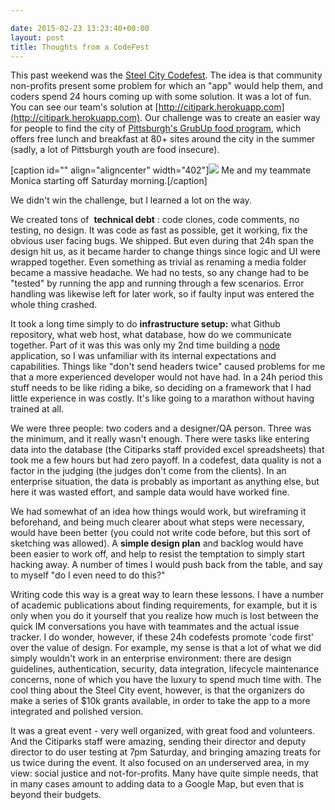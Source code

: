 ```yaml
---

date: 2015-02-23 13:23:40+00:00
layout: post
title: Thoughts from a CodeFest
---
```


This past weekend was the [Steel City Codefest](http://steelcitycodefest.org/). The idea is that community non-profits present some problem for which an "app" would help them, and coders spend 24 hours coming up with some solution. It was a lot of fun. You can see our team's solution at [http://citipark.herokuapp.com](http://citipark.herokuapp.com). Our challenge was to create an easier way for people to find the city of [Pittsburgh's GrubUp food program](http://pittsburghpa.gov/citiparks/summer-food-service), which offers free lunch and breakfast at 80+ sites around the city in the summer (sadly, a lot of Pittsburgh youth are food insecure).

[caption id="" align="aligncenter" width="402"]![](https://pbs.twimg.com/media/B-Z1ipnIIAAXvyo.jpg) Me and my teammate Monica starting off Saturday morning.[/caption]

We didn't win the challenge, but I learned a lot on the way.

We created tons of  **technical debt** : code clones, code comments, no testing, no design. It was code as fast as possible, get it working, fix the obvious user facing bugs. We shipped. But even during that 24h span the design hit us, as it became harder to change things since logic and UI were wrapped together. Even something as trivial as renaming a media folder became a massive headache. We had no tests, so any change had to be "tested" by running the app and running through a few scenarios. Error handling was likewise left for later work, so if faulty input was entered the whole thing crashed.

It took a long time simply to do **infrastructure setup:** what Github repository, what web host, what database, how do we communicate together. Part of it was this was only my 2nd time building a [node](http://nodejs.org/) application, so I was unfamiliar with its internal expectations and capabilities. Things like "don't send headers twice" caused problems for me that a more experienced developer would not have had. In a 24h period this stuff needs to be like riding a bike, so deciding on a framework that I had little experience in was costly. It's like going to a marathon without having trained at all.

We were three people: two coders and a designer/QA person. Three was the minimum, and it really wasn't enough. There were tasks like entering data into the database (the Citiparks staff provided excel spreadsheets) that took me a few hours but had zero payoff. In a codefest, data quality is not a factor in the judging (the judges don't come from the clients). In an enterprise situation, the data is probably as important as anything else, but here it was wasted effort, and sample data would have worked fine.

We had somewhat of an idea how things would work, but wireframing it beforehand, and being much clearer about what steps were necessary, would have been better (you could not write code before, but this sort of sketching was allowed). A **simple design plan** and backlog would have been easier to work off, and help to resist the temptation to simply start hacking away. A number of times I would push back from the table, and say to myself "do I even need to do this?"

Writing code this way is a great way to learn these lessons. I have a number of academic publications about finding requirements, for example, but it is only when you do it yourself that you realize how much is lost between the quick IM conversations you have with teammates and the actual issue tracker. I do wonder, however, if these 24h codefests promote 'code first' over the value of design. For example, my sense is that a lot of what we did simply wouldn't work in an enterprise environment: there are design guidelines, authentication, security, data integration, lifecycle maintenance concerns, none of which you have the luxury to spend much time with. The cool thing about the Steel City event, however, is that the organizers do make a series of $10k grants available, in order to take the app to a more integrated and polished version.

It was a great event - very well organized, with great food and volunteers. And the Citiparks staff were amazing, sending their director and deputy director to do user testing at 7pm Saturday, and bringing amazing treats for us twice during the event. It also focused on an underserved area, in my view: social justice and not-for-profits. Many have quite simple needs, that in many cases amount to adding data to a Google Map, but even that is beyond their budgets.

